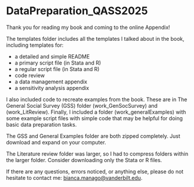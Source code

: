 # DataPreparation_QASS2025

Thank you for reading my book and coming to the online Appendix!

The templates folder includes all the templates I talked about in the book, including templates for:
- a detailed and simple README
- a primary script file (in Stata and R)
- a regular script file (in Stata and R)
- code review
- a data management appendix
- a sensitivity analysis appendix

I also included code to recreate examples from the book. These are in The General Social Survey (GSS) folder (work_GenSocSurvey) and (work_LitReview).
Finally, I included a folder (work_generalExamples) with some example script files with simple code that may be helpful for doing basic data preparation tasks.

The GSS and General Examples folder are both zipped completely. Just download and expand on your computer.

The Literature review folder was larger, so I had to compress folders within the larger folder. Consider downloading only the Stata or R files.

If there are any questions, errors noticed, or anything else, please do not hesitate to contact me: bianca.manago@vanderbilt.edu.
